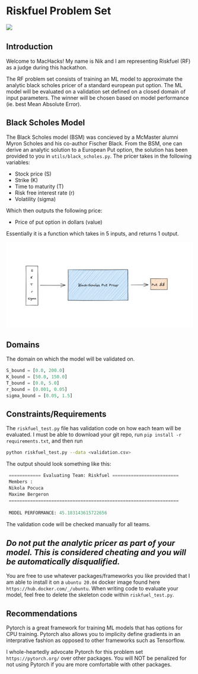 # Riskfuel Problem Set 


![](https://media-exp1.licdn.com/dms/image/C4D0BAQHa_yrMUj4Fwg/company-logo_200_200/0/1575957122798?e=2159024400&v=beta&t=Te0m8CUYKG3PNIkwZd4rWo1ZwQm0_lAB60hHWA-S6po)


## Introduction
Welcome to MacHacks! My name is Nik and I am representing Riskfuel (RF) as a judge during this hackathon. 


The RF problem set consists of training an ML model to approximate the analytic black scholes pricer of a standard european put option. The ML model will be evaluated on a validation set defined on a closed domain of input parameters. The winner will be chosen based on model performance (ie. best Mean Absolute Error). 


## Black Scholes Model 

The Black Scholes model (BSM) was concieved by a McMaster alumni Myron Scholes and his co-author Fischer Black. From the BSM, one can derive an analytic solution to a European Put option, the solution has been provided to you in `utils/black_scholes.py`. The pricer takes in the following variables: 

- Stock price (S) 
- Strike (K)
- Time to maturity (T)
- Risk free interest rate (r) 
- Volatility (sigma)

Which then outputs the following price: 

- Price of put option in dollars (value) 

Essentially it is a function which takes in 5 inputs, and returns 1 output. 


![](media/bsm.png)


## Domains
The domain on which the model will be validated on. 

```python
S_bound = [0.0, 200.0]
K_bound = [50.0, 150.0] 
T_bound = [0.0, 5.0]
r_bound = [0.001, 0.05]
sigma_bound = [0.05, 1.5]

```

## Constraints/Requirements 

The `riskfuel_test.py` file has validation code on how each team will be evaluated. I must be able to download your git repo, run `pip install -r requirements.txt`, and then run 

```bash 
python riskfuel_test.py --data <validation.csv>
```   

The output should look something like this: 

```python 
 ============ Evaluating Team: Riskfuel ========================= 
 Members :
 Nikola Pocuca
 Maxime Bergeron
 ================================================================ 

 MODEL PERFORMANCE: 45.183143615722656 

```

The validation code will be checked manually for all teams. 

## *Do not put the analytic pricer as part of your model. This is considered cheating and you will be automatically disqualified.* 

You are free to use whatever packages/frameworks you like provided that I am able to install it on a `ubuntu 20.04` docker image found here `https://hub.docker.com/_/ubuntu`. When writing code to evaluate your model, feel free to delete the skeleton code within `riskfuel_test.py`. 

## Recommendations 

Pytorch is a great framework for training ML models that has options for CPU training. Pytorch also allows you to implicity define gradients in an interprative fashion as opposed to other frameworks such as Tensorflow. 

I whole-heartedly advocate Pytorch for this problem set `https://pytorch.org/` over other packages. You will NOT be penalized for not using Pytorch if you are more comfortable with other packages. 


